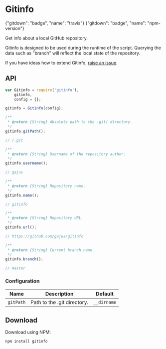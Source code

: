 # Gitinfo

{"gitdown": "badge", "name": "travis"}
{"gitdown": "badge", "name": "npm-version"}

Get info about a local GitHub repository.

Gitinfo is designed to be used during the runtime of the script. Querying the data such as "branch" will reflect the local state of the repository.

If you have ideas how to extend Gitinfo, [raise an issue](https://github.com/gajus/gitinfo/issues).

## API

```js
var Gitinfo = require('gitinfo'),
    gitinfo,
    config = {};

gitinfo = Gitinfo(config);

/**
 * @return {String} Absolute path to the .git/ directory.
 */
gitinfo.gitPath();

// /.git

/**
 * @return {String} Username of the repository author.
 */
gitinfo.username();

// gajus

/**
 * @return {String} Repository name.
 */
gitinfo.name();

// gitinfo

/**
 * @return {String} Repository URL.
 */
gitinfo.url();

// https://github.com/gajus/gitinfo

/**
 * @return {String} Current branch name.
 */
gitinfo.branch();

// master
```

### Configuration

| Name | Description | Default |
| --- | --- | --- |
| `gitPath` | Path to the .git directory. | `__dirname` |

## Download

Download using NPM:

```sh
npm install gitinfo
```